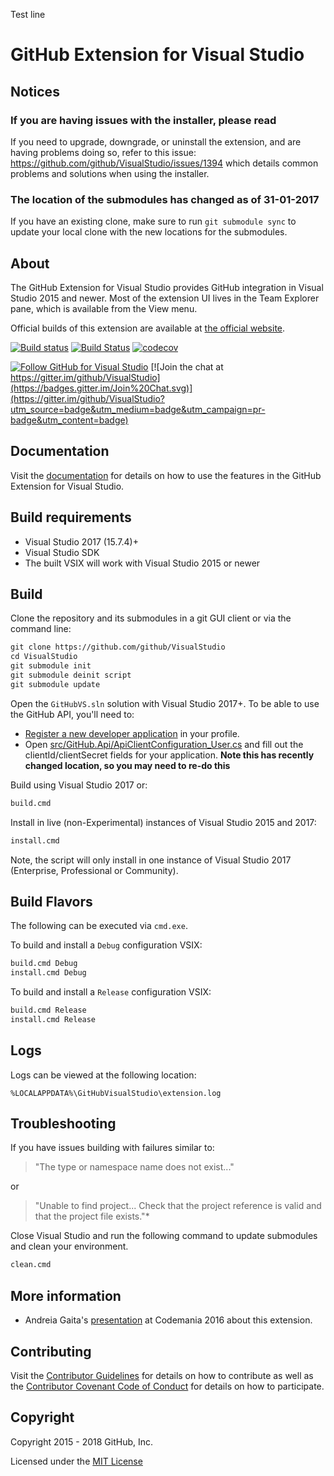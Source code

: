 Test line
# GitHub Extension for Visual Studio

## Notices

### If you are having issues with the installer, please read

If you need to upgrade, downgrade, or uninstall the extension, and are having problems doing so, refer to this issue: https://github.com/github/VisualStudio/issues/1394 which details common problems and solutions when using the installer.

### The location of the submodules has changed as of 31-01-2017

If you have an existing clone, make sure to run `git submodule sync` to update your local clone with the new locations for the submodules.

## About

The GitHub Extension for Visual Studio provides GitHub integration in Visual Studio 2015 and newer.
Most of the extension UI lives in the Team Explorer pane, which is available from the View menu.

Official builds of this extension are available at [the official website](https://visualstudio.github.com).

[![Build status](https://ci.appveyor.com/api/projects/status/dl8is5iqwt9qf3t7/branch/master?svg=true)](https://ci.appveyor.com/project/github-windows/visualstudio/branch/master)
[![Build Status](https://github-editor-tools.visualstudio.com/VisualStudio/_apis/build/status/github.VisualStudio?branchName=master)](https://github-editor-tools.visualstudio.com/VisualStudio/_build/latest?definitionId=4&branchName=master)
[![codecov](https://codecov.io/gh/GitHub/VisualStudio/branch/master/graph/badge.svg)](https://codecov.io/gh/GitHub/VisualStudio)

[![Follow GitHub for Visual Studio](https://img.shields.io/twitter/follow/GitHubVS.svg?style=social "Follow GitHubVS")](https://twitter.com/githubvs?ref_src=twsrc%5Etfw) [![Join the chat at https://gitter.im/github/VisualStudio](https://badges.gitter.im/Join%20Chat.svg)](https://gitter.im/github/VisualStudio?utm_source=badge&utm_medium=badge&utm_campaign=pr-badge&utm_content=badge)

## Documentation
Visit the [documentation](https://github.com/github/VisualStudio/tree/master/docs) for details on how to use the features in the GitHub Extension for Visual Studio.

## Build requirements

* Visual Studio 2017 (15.7.4)+
* Visual Studio SDK
* The built VSIX will work with Visual Studio 2015 or newer

## Build

Clone the repository and its submodules in a git GUI client or via the command line:

```txt
git clone https://github.com/github/VisualStudio
cd VisualStudio
git submodule init
git submodule deinit script
git submodule update
```

Open the `GitHubVS.sln` solution with Visual Studio 2017+.
To be able to use the GitHub API, you'll need to:

- [Register a new developer application](https://github.com/settings/developers) in your profile.
- Open [src/GitHub.Api/ApiClientConfiguration_User.cs](src/GitHub.Api/ApiClientConfiguration_User.cs) and fill out the clientId/clientSecret fields for your application. **Note this has recently changed location, so you may need to re-do this**

Build using Visual Studio 2017 or:

```txt
build.cmd
```

Install in live (non-Experimental) instances of Visual Studio 2015 and 2017:

```txt
install.cmd
```

Note, the script will only install in one instance of Visual Studio 2017 (Enterprise, Professional or Community).

## Build Flavors

The following can be executed via `cmd.exe`.

To build and install a `Debug` configuration VSIX:
```txt
build.cmd Debug
install.cmd Debug
```

To build and install a `Release` configuration VSIX:
```txt
build.cmd Release
install.cmd Release
```
## Logs
Logs can be viewed at the following location:

`%LOCALAPPDATA%\GitHubVisualStudio\extension.log`

## Troubleshooting

If you have issues building with failures similar to:

> "The type or namespace name does not exist..."

or

> "Unable to find project... Check that the project reference is valid and that the project file exists."*

Close Visual Studio and run the following command to update submodules and clean your environment.

```txt
clean.cmd
```

## More information
- Andreia Gaita's [presentation](https://www.youtube.com/watch?v=hz2hCO8e_8w) at Codemania 2016 about this extension.

## Contributing

Visit the [Contributor Guidelines](CONTRIBUTING.md) for details on how to contribute as well as the [Contributor Covenant Code of Conduct](CODE_OF_CONDUCT.md) for details on how to participate.

## Copyright

Copyright 2015 - 2018 GitHub, Inc.

Licensed under the [MIT License](LICENSE.md)
